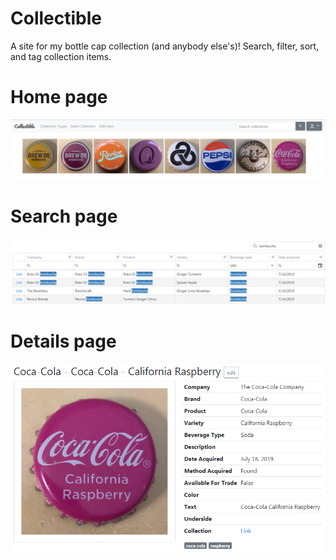# Collectible
A site for my bottle cap collection (and anybody else's)! Search, filter, sort, and tag collection items.

# Home page
![home page](https://github.com/marcelaguiar/Collectible/blob/master/readme-images/home-page.PNG)

# Search page
![home page](https://github.com/marcelaguiar/Collectible/blob/master/readme-images/search-page.PNG)

# Details page
![home page](https://github.com/marcelaguiar/Collectible/blob/master/readme-images/details-page.PNG)
